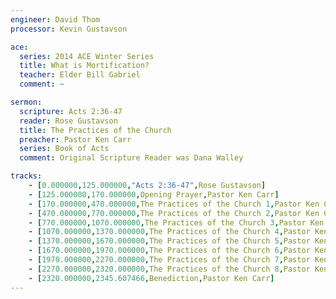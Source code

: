 ```yaml
---
engineer: David Thom
processor: Kevin Gustavson

ace:
  series: 2014 ACE Winter Series
  title: What is Mortification?
  teacher: Elder Bill Gabriel
  comment: ~

sermon:
  scripture: Acts 2:36-47
  reader: Rose Gustavson
  title: The Practices of the Church
  preacher: Pastor Ken Carr
  series: Book of Acts
  comment: Original Scripture Reader was Dana Walley

tracks:
    - [0.000000,125.000000,"Acts 2:36-47",Rose Gustavson]
    - [125.000000,170.000000,Opening Prayer,Pastor Ken Carr]
    - [170.000000,470.000000,The Practices of the Church 1,Pastor Ken Carr]
    - [470.000000,770.000000,The Practices of the Church 2,Pastor Ken Carr]
    - [770.000000,1070.000000,The Practices of the Church 3,Pastor Ken Carr]
    - [1070.000000,1370.000000,The Practices of the Church 4,Pastor Ken Carr]
    - [1370.000000,1670.000000,The Practices of the Church 5,Pastor Ken Carr]
    - [1670.000000,1970.000000,The Practices of the Church 6,Pastor Ken Carr]
    - [1970.000000,2270.000000,The Practices of the Church 7,Pastor Ken Carr]
    - [2270.000000,2320.000000,The Practices of the Church 8,Pastor Ken Carr]
    - [2320.000000,2345.607466,Benediction,Pastor Ken Carr]
---
```

